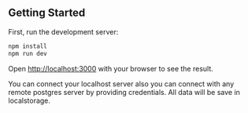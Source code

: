 ## Getting Started

First, run the development server:

```bash
npm install
npm run dev
```

Open [http://localhost:3000](http://localhost:3000) with your browser to see the result.

You can connect your localhost server also you can connect with any remote postgres server by providing credentials. All data will be save in localstorage.

